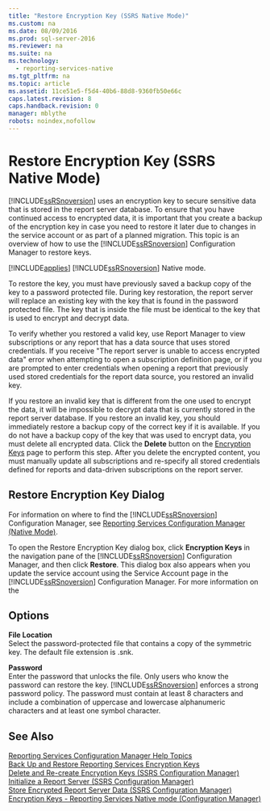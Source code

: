 ```yaml
---
title: "Restore Encryption Key (SSRS Native Mode)"
ms.custom: na
ms.date: 08/09/2016
ms.prod: sql-server-2016
ms.reviewer: na
ms.suite: na
ms.technology: 
  - reporting-services-native
ms.tgt_pltfrm: na
ms.topic: article
ms.assetid: 11ce51e5-f5d4-40b6-88d8-9360fb50e66c
caps.latest.revision: 8
caps.handback.revision: 0
manager: mblythe
robots: noindex,nofollow
---
```

# Restore Encryption Key (SSRS Native Mode)
[!INCLUDE[ssRSnoversion](../../Topics/TopicNameContainA/tokens/ssRSnoversion_md.md)] uses an encryption key to secure sensitive data that is stored in the report server database. To ensure that you have continued access to encrypted data, it is important that you create a backup of the encryption key in case you need to restore it later due to changes in the service account or as part of a planned migration. This topic is an overview of how to use the [!INCLUDE[ssRSnoversion](../../Topics/TopicNameContainA/tokens/ssRSnoversion_md.md)] Configuration Manager to restore keys.  
  
 [!INCLUDE[applies](../../Topics/TopicNameContainA/tokens/applies_md.md)] [!INCLUDE[ssRSnoversion](../../Topics/TopicNameContainA/tokens/ssRSnoversion_md.md)] Native mode.  
  
 To restore the key, you must have previously saved a backup copy of the key to a password protected file. During key restoration, the report server will replace an existing key with the key that is found in the password protected file. The key that is inside the file must be identical to the key that is used to encrypt and decrypt data.  
  
 To verify whether you restored a valid key, use Report Manager to view subscriptions or any report that has a data source that uses stored credentials. If you receive "The report server is unable to access encrypted data" error when attempting to open a subscription definition page, or if you are prompted to enter credentials when opening a report that previously used stored credentials for the report data source, you restored an invalid key.  
  
 If you restore an invalid key that is different from the one used to encrypt the data, it will be impossible to decrypt data that is currently stored in the report server database. If you restore an invalid key, you should immediately restore a backup copy of the correct key if it is available. If you do not have a backup copy of the key that was used to encrypt data, you must delete all encrypted data. Click the **Delete** button on the [Encryption Keys](../../Topics/TopicNameNotContainA/Encryption-Keys---Reporting-Services-Native-mode--Configuration-Manager-.md) page to perform this step. After you delete the encrypted content, you must manually update all subscriptions and re-specify all stored credentials defined for reports and data-driven subscriptions on the report server.  
  
## Restore Encryption Key Dialog  
 For information on where to find the [!INCLUDE[ssRSnoversion](../../Topics/TopicNameContainA/tokens/ssRSnoversion_md.md)] Configuration Manager, see [Reporting Services Configuration Manager (Native Mode)](../../Topics/TopicNameNotContainA/Reporting-Services-Configuration-Manager--Native-Mode-.md).  
  
 To open the Restore Encryption Key dialog box, click **Encryption Keys** in the navigation pane of the [!INCLUDE[ssRSnoversion](../../Topics/TopicNameContainA/tokens/ssRSnoversion_md.md)] Configuration Manager, and then click **Restore**. This dialog box also appears when you update the service account using the Service Account page in the [!INCLUDE[ssRSnoversion](../../Topics/TopicNameContainA/tokens/ssRSnoversion_md.md)] Configuration Manager. For more information on the  
  
## Options  
 **File Location**  
 Select the password-protected file that contains a copy of the symmetric key. The default file extension is .snk.  
  
 **Password**  
 Enter the password that unlocks the file. Only users who know the password can restore the key. [!INCLUDE[ssRSnoversion](../../Topics/TopicNameContainA/tokens/ssRSnoversion_md.md)] enforces a strong password policy. The password must contain at least 8 characters and include a combination of uppercase and lowercase alphanumeric characters and at least one symbol character.  
  
## See Also  
 [Reporting Services Configuration Manager Help Topics](../../Topics/TopicNameNotContainA/Reporting-Services-Configuration-Manager-Help-Topics.md)   
 [Back Up and Restore Reporting Services Encryption Keys](../../Topics/TopicNameNotContainA/Back-Up-and-Restore-Reporting-Services-Encryption-Keys.md)   
 [Delete and Re-create Encryption Keys  (SSRS Configuration Manager)](../../Topics/TopicNameNotContainA/Delete-and-Re-create-Encryption-Keys---SSRS-Configuration-Manager-.md)   
 [Initialize a Report Server (SSRS Configuration Manager)](../../Topics/TopicNameContainA/Initialize-a-Report-Server--SSRS-Configuration-Manager-.md)   
 [Store Encrypted Report Server Data (SSRS Configuration Manager)](../../Topics/TopicNameNotContainA/Store-Encrypted-Report-Server-Data--SSRS-Configuration-Manager-.md)   
 [Encryption Keys - Reporting Services Native mode (Configuration Manager)](../../Topics/TopicNameNotContainA/Encryption-Keys---Reporting-Services-Native-mode--Configuration-Manager-.md)